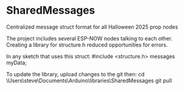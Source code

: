 # SharedMessages
Centralized message struct format for all Halloween 2025 prop nodes

The project includes several ESP-NOW nodes talking to each other. Creating a library for
structure.h reduced opportunities for errors.

In any sketch that uses this struct:
#include <structure.h>
messages myData;

To update the library, upload changes to the git then:
cd \Users\steve\Documents\Arduino\libraries\SharedMessages
git pull

